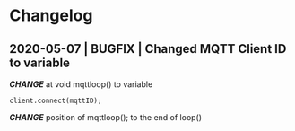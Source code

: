 # Changelog

## 2020-05-07 | BUGFIX | Changed MQTT Client ID to variable

***CHANGE*** at void mqttloop() to variable
```
client.connect(mqttID);
```

***CHANGE*** position of mqttloop(); to the end of loop()